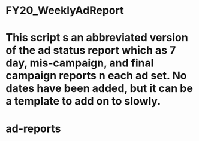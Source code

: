 # FY20_WeeklyAdReport
# This script s an abbreviated version of the ad status report which as 7 day, mis-campaign, and final campaign reports n each ad set. No dates have been added, but it can be a template to add on to slowly. 
# ad-reports
